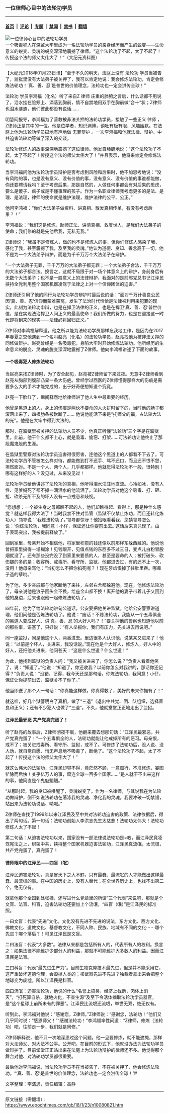 ### 一位律师心目中的法轮功学员

---

#### [首页](../../../..?n10080821) &nbsp;|&nbsp; [评论](../../../../../epoch-comment?n10080821) &nbsp;|&nbsp; [专题](../../../../../epoch-special?n10080821) &nbsp;|&nbsp; [禁闻](../../../../../epoch-news?n10080821) &nbsp;|&nbsp; [禁书](../../../../../books?n10080821) &nbsp;|&nbsp; [翻墙](https://github.com/gfw-breaker/nogfw/blob/master/README.md?n10080821)


<div><img alt="一位律师心目中的法轮功学员" class="attachment-djy_600_400 size-djy_600_400 wp-post-image" src="https://i.epochtimes.com/assets/uploads/2018/01/1212261134452382-600x400.jpg"/>
<div class="caption">
 一个吸毒犯人在深监大牢里成为一名法轮功学员的亲身经历而产生的蜕变——生命意义的蜕变、灵魂的蜕变深深地震撼了律师。“这个法轮功了不起，太了不起了！传授这个法的师父太伟大了！”（大纪元资料图）
</div></div><hr/><div class="post_content" id="artbody" itemprop="articleBody">
 <!-- article content begin -->
 <p>
  【大纪元2018年01月23日讯】“至于不久的明天，法庭上没有
  <ok href="https://www.epochtimes.com/gb/tag/%E6%B3%95%E8%BD%AE%E5%8A%9F.html">
   法轮功
  </ok>
  学员当被告了，监狱里没有大法弟子被关押了，我可以肯定地说：我会修炼法轮功，肯定会修炼法轮功！‘真、善、忍’是普世的价值理念，法轮功也一定会洪传全球！”
 </p>
 <p>
  <ok href="https://www.epochtimes.com/gb/tag/%E6%B3%95%E8%BD%AE%E5%8A%9F.html">
   法轮功
  </ok>
  学员李鸿福（化名）听了来自Z
  <ok href="https://www.epochtimes.com/gb/tag/%E5%BE%8B%E5%B8%88.html">
   律师
  </ok>
  庄重的肺腑之言后，什么话都不用说了，泪水挂在脸颊上、滴落到胸前，情不自禁地用双手在胸前做“合十”状；Z律师也泪水涟涟，他们彼此都没有说话……
 </p>
 <p>
  明慧网报导，李鸿福为了营救被非法关押的法轮功学员，接触了一些正义
  <ok href="https://www.epochtimes.com/gb/tag/%E5%BE%8B%E5%B8%88.html">
   律师
  </ok>
  ，Z律师正是其中的一位。他是位学者，知识渊博，谈吐有板有眼，风趣幽默。在法庭上他为法轮功学员掷地有声地做
  <ok href="https://www.epochtimes.com/gb/tag/%E6%97%A0%E7%BD%AA%E8%BE%A9%E6%8A%A4.html">
   无罪辩护
  </ok>
  。一次李鸿福和他就法律、辩护、中共迫害法轮功等做了深入的交谈。
 </p>
 <p>
  法轮功修炼人的故事深深地震撼了这位律师。他发自肺腑地说：“这个法轮功了不起，太了不起了！传授这个法的师父太伟大了！”并且表示，他将来肯定会修炼法轮功。
 </p>
 <p>
  当李鸿福问他为法轮功学员辩护是否考虑到风险和后果时，他不加思考地说：“没有风险的事，也是没有意义、没有价值的事，没有意义、没有价值的事谁都能做，你还要聘请我吗？至于考虑后果，那是自然的，人做任何事都会有对后果的思虑，要么是傻子、疯子或是不懂事理的孩子。作为一名职业律师我考虑更多的是法、是理、是法理，律师的使命就是维护法理，维护法律的公平、公正。”
 </p>
 <p>
  他问李鸿福：“你们大法弟子做资料、讲真相、散发真相传单，有没有考虑后果？！”
 </p>
 <p>
  李鸿福说：“我们这是修炼，助师正法、讲清真相、救度世人，是我们大法弟子的使命；我们修的就是先他后我，无私无我。”
 </p>
 <p>
  Z律师说：“我虽不是修炼人，做的也不是修炼人的事，但你们修炼人感染了我、感化了我，甚至震撼了我，及至我的灵魂。”他认为道德、良知、善念高于一切。他不是为一个大法弟子辩护，而是为千千万万个大法弟子在辩护。
 </p>
 <p>
  “一个大法弟子无罪，千千万万的大法弟子都无罪；一个大法弟子合法，千千万万的大法弟子都合法。换言之，这就不局限于对一场个体意义上的辩护，身前身后有无数个大法弟子；也不是一般意义上的法律辩护，我面对的是前邪党总书记江泽民挟持全党利用整个国家机器凌驾于法律之上对一个信仰团体的迫害。”
 </p>
 <p>
  Z律师还引用了他的同行为法轮功学员辩护时最后说的话：“面对千万计善良公民因‘真、善、忍’信仰而蒙难蒙冤，发生了法治时代恰恰是法律被利用来犯罪的现实，此刻为法轮功申辩，也是在捍卫法律的正义，也是在捍卫‘真、善、忍’普世价值，是在实现法治捍卫人间正义的最高使命！我们所做的努力，也是在迎接这一时代即将到来的现实——法律必将回归正义。”
 </p>
 <p>
  Z律师对李鸿福解释道，他之所以能为法轮功学员那样忘我地工作，是因为在2017年春夏之交他遇到一个名叫赵亮（化名）的法轮功学员，赵亮找他为被非法关押的同修做辩护。赵亮曾经是一名吸毒犯，身陷大牢时开始修炼法轮功。他所经历的生命意义的脱变、灵魂的脱变深深地震撼了Z律师。他向李鸿福讲述了下面的故事。
 </p>
 <h4>
  <b>
   一个吸毒犯人修炼法轮功
  </b>
 </h4>
 <p>
  当赵亮来找Z律师时，为了安全起见，赵亮被Z律师留下来过夜。无意中Z律师看到赵亮从胸部到腹部凸显一条大伤疤。曾经学过西医的Z律师懂得那样大的伤痕是需要多么大的手术才能完成的，出于好奇便想知道个究竟。
 </p>
 <p>
  赵亮一下脸红了，瞬间释然地给律师讲了他人生中最重要的经历。
 </p>
 <p>
  他曾是黑道上的人，身上的伤痕是两伙不要命的人火拼时留下的，当时他的肠子都滚落出来了，四根肋条被砍断了…… 他说他能活下来是“托师父的福，占法轮大法的光”。他是在大牢中得到大法的。
 </p>
 <p>
  那时，在监狱里被关押的法轮功人员不少，他真正听懂“法轮功”三个字是在监狱里。此前，他干什么都不上心，就是吸毒、偷窃、打架……可法轮功让他终止了那段魔鬼般的生涯。
 </p>
 <p>
  在监狱里警察对法轮功学员迫害得很厉害，连他这个黑道上的人都看不下去了。可法轮功学员不管被怎么样对待，都能做到打不还手、骂不还口，而且还不恨不怨，坦然面对。不是一个人、两个人，几乎都那样。他就觉得法轮功不一般，很特别！哪有这样好的人？没见过，从来没见过！
 </p>
 <p>
  法轮功学员给他讲述了法轮功的真相，他听得泪水汪汪地直流。心冷如冰，没有人性、见爹妈死了都不掉一滴泪水的他流泪了。法轮功学员对他这个吸毒、打、砸、抢、砍杀无所不及的坏人没有一点戒忌和歧视。
 </p>
 <p>
  “您想想：一个被生身之母都瞧不起的人，他们却瞧得起、看得上，那是种什么感觉？就这样我得大法了！当时我禁不住对监管（监狱不仅禁止炼功，而且还转化炼功人）领导说：‘我炼法轮功了。’领导都惊讶！他抬眼看看我，您猜领导怎么说：‘你炼法轮功，我同意！小仔，保证还让你提前出去。’这话后来真兑现了。由于表现突出，我被提前释放了。”
 </p>
 <p>
  回到家里，母亲开始不相信他，将家里积攒的钱还像以前那样东躲西藏的。他说他曾把家里搞得一塌糊涂！见钱眼开，见值点钱的东西多不过三日，变点儿白粉冒股烟就没了。还有那些没完没了到家里来要债的人，甚至是要命的人；被打破头、砍伤腿的多的是；收容所、戒毒所、看守所、监狱，他都进去过，有的还不止一次，没用！他母亲骂他：“当初怎么不把你掐死呢？！现在牙齿恨掉了往肚里吞。哪辈子造的孽哟。”
 </p>
 <p>
  为了他，多少亲戚都与他家断绝了来往，左邻右舍都躲避他。现在，他修炼法轮功了，母亲说他是浪子回头金不换，给座金山都不换！离开他的妻子带着儿子又回到他的身边，后来也跟他一起修炼法轮功了。
 </p>
 <p>
  四年前，他为了给法轮功讲句公道话，公安要把他关进监狱。他给公安警察讲道理，他们问他是否炼法轮功了。他说：“废话！不炼法轮功，我能从一个五毒俱全的黑道人变成好人、讲‘真、善、忍’的大好人吗？！”要关押他的警察也知道他以前的那些事，语塞了，只好说：“有人举报你，我们有压力，先关进去再说吧。”
 </p>
 <p>
  同一座监狱，同是他这个人，两番进去。里边很多人认识他，说某某又进来了！他说：“以前是个坏人，关进来，我没话说。”现在他是个大好人，修炼人，好人中的好人，还把他关进来，他问苍天：“这是什么世道？什么世道！”
 </p>
 <p>
  为此，他找到监狱的负责人问：“我又被关进来了，你怎么说？”负责人看着他笑了，说：“知道了。”他说：“知道了，你还收我？以前你怎么对我讲的，那话你还记得？”负责人说：“没错，记得，我今天还是那句话，你炼法轮功，我同意！小仔，保证让你提前出去，监狱关不了你了。”
 </p>
 <p>
  他当即送了那个人一句话：“你真能这样做，你真得救了，美好的未来你拥有了！”
 </p>
 <p>
  就这样，好几个狱警明白了真相，做了“三退”（退出中共党、团、队组织，选择善良和正义）；还有不少犯人也做了“三退”。不久，他就堂堂正正地走出了监狱。
 </p>
 <h4>
  江泽民最邪恶 共产党真完蛋了！
 </h4>
 <p>
  听了赵亮的故事后，Z律师彻夜不眠，他翻来覆去想那句话：“江泽民最邪恶，共产党真完蛋了！”一个五毒俱全的人，法轮功就能让他戒掉所有的恶习。母亲恨，戒不了；被关进戒毒所、看守所、监狱，戒不了。可修炼了法轮功后，没人说、没人劝，就自觉自愿、悄无声息地不吸毒了，断绝了。“这个法轮功了不起，太了不起了！传授这个法的师父太伟大了！”
 </p>
 <p>
  就这么伟大的法轮功，江泽民却容不得，竟茫然不顾，一意孤行，不准修炼，妄图铲除而后快！关乎亿万人的事，牵连全球一百多个国家……“是人就干不出来这样的事，他简直是个鬼魅魍魉。”
 </p>
 <p>
  “从那时起，我的良知被唤醒了，灵魂蜕变了。作为一名律师，与其说我在为法轮功做辩护，倒不如说法轮功在荡涤我的灵魂、净化我的灵魂。我要冲破一切禁锢，站出来为法轮功说话、呐喊。”
 </p>
 <p>
  Z律师在查找了1999年以来江泽民及至中共对法轮功迫害的政策、法律依据后，得出了两句话。第一句话：法轮功创始人李洪志先生太慈悲！法轮功太伟大！法轮功修炼人太了不起！
 </p>
 <p>
  第二句话：从迫害法轮功以来，国家没有一部法律说法轮功是×教，而江泽民竟凌驾宪法之上，绑架中共，挟持整个国家机器迫害法轮功，江泽民真流氓，太流氓，共产党完蛋了，真完蛋了！
 </p>
 <h4>
  律师眼中的江泽民——四盲（氓）
 </h4>
 <p>
  江泽民迫害法轮功，真是冒天下之大不韪，只有最蠢、最流氓的人才能做出这样最蠢、最流氓的事。在中国的历史上，没有人替代；在全世界历史上，也找不出第二个，绝无仅有。
 </p>
 <p>
  就拿他那个全国到处张挂，还写进什么党章里的所谓“三个代表”来说吧，那就是个文盲、法盲、科盲，迫害法轮功还要加上个流氓，“四盲（氓）”是江泽民的标准照。
 </p>
 <p>
  一曰文盲：代表“先进”文化。文化没有先进不先进的说法，东方文化、西方文化、佛教文化、道教文化、基督教文化，不同人种、民族、地域有不同的文化⋯⋯哪个先进？哪个落后？！可见江泽民是文盲。
 </p>
 <p>
  二曰法盲：代表“大多数”。法律从来都是包括所有人的，代表所有人的权利。换言之：如果法律不能维护少部分人的利益，那就不可能维护大多数人的利益。因而江泽民是法盲。
 </p>
 <p>
  三曰科盲：代表“最先进生产力”。目前生物克隆技术最先进，但是并不能采用它，这严重破坏道德伦理，会毁掉人类的；核武器先进不先进？独裁者拿出来会把整个地球变为废墟。所以江泽民是科盲。
 </p>
 <p>
  四曰流氓：迫害法轮功，他说的什么“名誉上搞臭，经济上截断，肉体上消灭”，“打死算自杀，就地火化，不查生源”及至下令活体摘取法轮功学员器官，是“这个星球上前所未有的罪恶”。江泽民比流氓还流氓，举世无双，绝无仅有。
 </p>
 <p>
  听到此，李鸿福对他说：“感谢您，Z律师。”Z律师说：“感谢您，法轮功！”他们又几乎同时说：“感恩师父！”“感谢法轮功！”李鸿福率性问道：“Z律师，修炼（法轮功）吧，往前走一步，我们就是同修。”
 </p>
 <p>
  Z律师解释说，他不只一次地深思过这个问题。他一旦要修炼，就不能遮掩，那样对大法师父、对大法不公平。公开吧，在目前的形式下，他就没办法为法轮功学员做辩护了。目前堂堂正正站出来在法庭上为法轮功辩护的律师还不多。他觉得那个舞台对他、对法轮功学员都很重要。
 </p>
 <p>
  最后他对李鸿福说，当法轮功学员不在当被告了、不在被关押了，他会修炼法轮功。“‘真、善、忍’是普世的价值理念，法轮功也一定会洪传全球！”#
 </p>
 <p>
  文字整理：李洁思，责任编辑：高静
 </p>
 <!-- article content end -->
 <div id="below_article_ad">
 </div>
</div>


---

原文链接（需翻墙）：https://www.epochtimes.com/gb/18/1/23/n10080821.htm